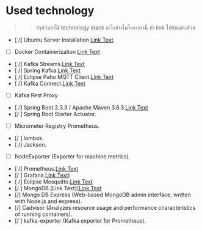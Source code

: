 # Used technology
>> สรุปว่าเราใช้ technology stack อะไรบ้างในโครงการนี้ ทำ link ไปยังแต่ละส่วน


- [ /] Ubuntu Server Installation [Link Text](/iotclass67/assignment01/01-install-server.md)
- [ ] Docker Containerization [Link Text](/iotclass67/assignment01/02-docker-compose-iot.md)
- [ /] Kafka Streams.[Link Text](/iotclass67/assignment07/01-visualization.md)
- [ /] Spring Kafka.[Link Text](/iotclass67/assignment07/01-visualization.md)
- [ /] Eclipse Paho MQTT Client.[Link Text](/iotclass67/assignment04/01-iot-sensor.md)
- [ /] Kafka Connect.[Link Text](/iotclass67/assignment07/01-visualization.md)
- [ ] Kafka Rest Proxy
- [ /] Spring Boot 2.3.3 / Apache Maven 3.6.3.[Link Text](/iotclass67/assignment00/architecture.md)
- [/ ] Spring Boot Starter Actuator.
- [ ] Micrometer Registry Prometheus.
- [/ ] lombok.
- [ /] Jackson.
- [ ] NodeExporter (Exporter for machine metrics).
- [ /] Prometheus.[Link Text](/iotclass67/assignment01/01-install-server.md)
- [/ ] Grafana.[Link Text](/iotclass67/assignment07/01-visualization.md))
- [ /] Eclipse Mosquitto.[Link Text](/iotclass67/assignment04/01-iot-sensor.md)
- [/ ] MongoDB.[Link Text]([Link Text](/iotclass67/assignment01/01-install-server.md)
- [/] Mongo DB Express (Web-based MongoDB admin interface, written with Node.js and express).
- [/] Cadvisor (Analyzes resource usage and performance characteristics of running containers).
- [/ ] kafka-exporter (Kafka exporter for Prometheus).